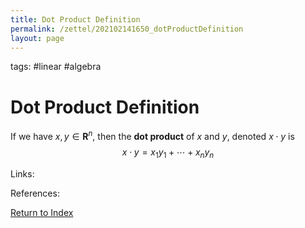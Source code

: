```yaml
---
title: Dot Product Definition
permalink: /zettel/202102141650_dotProductDefinition
layout: page
---
```

tags: #linear #algebra

# Dot Product Definition

If we have $x, y \in \mathbf{R}^n$, then the **dot product** of $x$ and $y$, denoted $x \cdot y$ is 
$$
x \cdot y = x_1 y_1 + \cdots + x_n y_n
$$

Links: 

References: 

[Return to Index](index)